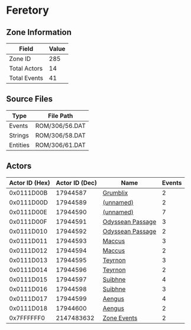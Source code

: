 # Feretory

## Zone Information

| Field        |   Value |
|--------------|---------|
| Zone ID      |     285 |
| Total Actors |      14 |
| Total Events |      41 |

## Source Files

| Type     | File Path      |
|----------|----------------|
| Events   | ROM/306/56.DAT |
| Strings  | ROM/306/58.DAT |
| Entities | ROM/306/61.DAT |

## Actors

| Actor ID (Hex)   |   Actor ID (Dec) | Name                                                       |   Events |
|------------------|------------------|------------------------------------------------------------|----------|
| 0x0111D00B       |         17944587 | [Grumblix](./17944587%20-%20Grumblix.md)                   |        2 |
| 0x0111D00D       |         17944589 | [(unnamed)](./17944589.md)                                 |        2 |
| 0x0111D00E       |         17944590 | [(unnamed)](./17944590.md)                                 |        7 |
| 0x0111D00F       |         17944591 | [Odyssean Passage](./17944591%20-%20Odyssean%20Passage.md) |        3 |
| 0x0111D010       |         17944592 | [Odyssean Passage](./17944592%20-%20Odyssean%20Passage.md) |        2 |
| 0x0111D011       |         17944593 | [Maccus](./17944593%20-%20Maccus.md)                       |        3 |
| 0x0111D012       |         17944594 | [Maccus](./17944594%20-%20Maccus.md)                       |        2 |
| 0x0111D013       |         17944595 | [Teyrnon](./17944595%20-%20Teyrnon.md)                     |        3 |
| 0x0111D014       |         17944596 | [Teyrnon](./17944596%20-%20Teyrnon.md)                     |        2 |
| 0x0111D015       |         17944597 | [Suibhne](./17944597%20-%20Suibhne.md)                     |        4 |
| 0x0111D016       |         17944598 | [Suibhne](./17944598%20-%20Suibhne.md)                     |        3 |
| 0x0111D017       |         17944599 | [Aengus](./17944599%20-%20Aengus.md)                       |        4 |
| 0x0111D018       |         17944600 | [Aengus](./17944600%20-%20Aengus.md)                       |        2 |
| 0x7FFFFFF0       |       2147483632 | [Zone Events](./Zone%20Events.md)                          |        2 |